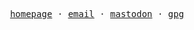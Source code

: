 <p align="center">
  <samp>
    <a href="https://siarie.me">homepage</a> ⋅
    <a href="mailto:mail@siarie.me">email</a> ⋅
    <a rel="me" href="https://fosstodon.org/@siarie">mastodon</a> ⋅
    <a href="https://keyoxide.org/f0707803e11365f0ae1e30554a47e9d1bd943d06">gpg</a>
  </samp>
</p>
